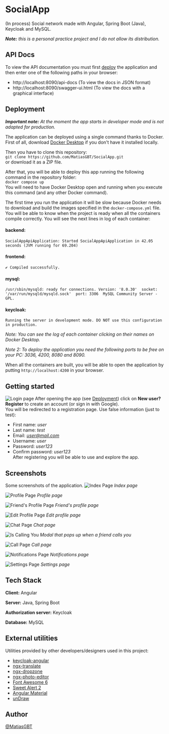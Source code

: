 # SocialApp
(In process) Social network made with Angular, Spring Boot (Java), Keycloak and MySQL.  

***Note:** this is a personal practice project and I do not allow its distribution.*  
## API Docs
To view the API documentation you must first [deploy](#deployment) the application and then enter one of the following paths in your browser:
- http://localhost:8090/api-docs (To view the docs in JSON format)
- http://localhost:8090/swagger-ui.html (To view the docs with a graphical interface)

## Deployment
***Important note:** At the moment the app starts in developer mode and is not adapted for production.*  

The application can be deployed using a single command thanks to Docker.  
First of all, download [Docker Desktop](https://www.docker.com/products/docker-desktop/) if you don't have it installed locally. 

Then you have to clone this repository:  
`git clone https://github.com/MatiasGBT/SocialApp.git`  
or download it as a ZIP file.

After that, you will be able to deploy this app running the following command in
the repository folder:  
`docker compose up`  
You will need to have Docker Desktop open and running when you execute this command (and any other Docker command).


The first time you run the application it will be slow because Docker needs to download and build the images specified in the `docker-compose.yml` file.  
You will be able to know when the project is ready when all the containers compile correctly. You will see the next lines in log of each container:
#### backend:  
`SocialAppApiApplication: Started SocialAppApiApplication in 42.05 seconds (JVM running for 69.204)`
#### frontend:  
`✔ Compiled successfully.`
#### mysql:  
`/usr/sbin/mysqld: ready for connections. Version: '8.0.30'  socket: '/var/run/mysqld/mysqld.sock'  port: 3306  MySQL Community Server - GPL.`
#### keycloak:  
`Running the server in development mode. DO NOT use this configuration in production.`  

*Note: You can see the log of each container clicking on their names on Docker Desktop.*

*Note 2: To deploy the application you need the following ports to be free on your PC: 3036, 4200, 8080 and 8090.*

When all the containers are built, you will be able to open the application by putting `http://localhost:4200` in your browser.
## Getting started
![Login page](https://i.imgur.com/xsfxohn.png)
After opening the app (see [Deployment](#deployment)) click on **New user? Register** to create an account (or sign in with Google).  
You will be redirected to a registration page. Use false information (just to test):
- First name: *user*
- Last name: *test*
- Email: *user@mail.com*
- Username: *user*
- Password: *user123*
- Confirm password: *user123*  
After registering you will be able to use and explore the app.
## Screenshots
Some screenshots of the application.
![Index Page](https://i.imgur.com/WQYpktP.png)
*Index page*

![Profile Page](https://i.imgur.com/wQwLP15.png)
*Profile page*

![Friend's Profile Page](https://i.imgur.com/7Mlbtut.png)
*Friend's profile page*

![Edit Profile Page](https://i.imgur.com/km8SgLO.png)
*Edit profile page*

![Chat Page](https://i.imgur.com/Q6L3cBD.png)
*Chat page*

![Is Calling You](https://i.imgur.com/z5zt714.png)
*Modal that pops up when a friend calls you*

![Call Page](https://i.imgur.com/rYDxN4B.png)
*Call page*

![Notifications Page](https://i.imgur.com/gsrM6Ll.png)
*Notifications page*

![Settings Page](https://i.imgur.com/aoJ08aL.png)
*Settings page*
## Tech Stack

**Client:** Angular

**Server:** Java, Spring Boot

**Authorization server:** Keycloak

**Database:** MySQL
## External utilities
Utilities provided by other developers/designers used in this project:

- [keycloak-angular](https://www.npmjs.com/package/keycloak-angular)
- [ngx-translate](https://github.com/ngx-translate/core)
- [ngx-dropzone](https://www.npmjs.com/package/ngx-dropzone)
- [ngx-photo-editor](https://www.npmjs.com/package/ngx-photo-editor)
- [Font Awesome 6](https://fontawesome.com/)
- [Sweet Alert 2](https://sweetalert2.github.io/)
- [Angular Material](https://material.angular.io/)
- [unDraw](https://undraw.co/illustrations)
## Author

[@MatiasGBT](https://github.com/MatiasGBT)